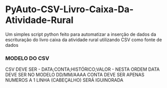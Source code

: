# PyAuto-CSV-Livro-Caixa-Da-Atividade-Rural
Um simples script python feito para automatizar a inserção de dados da escrituração do livro caixa da atividade rural utilizando CSV como fonte de dados

### MODELO DO CSV
CSV DEVE SER - DATA;CONTA;HISTÓRICO;VALOR - NESTA ORDEM
DATA DEVE SER NO MODELO DD/MM/AAAA
CONTA DEVE SER APENAS NUMEROS
A 1 LINHA (CABEÇALHO) SERÁ IGUINORADA 
